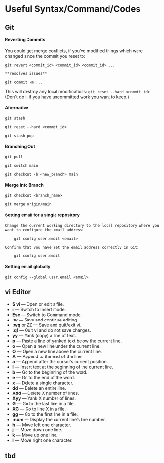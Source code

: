 # Useful Syntax/Command/Codes


## **Git**

#### Reverting Commits
You could get merge conflicts, if you've modified things which were changed since the commit you reset to:

    git revert <commit_id> <commit_id> <commit_id> ...

    **resolves issues**

    git commit -m ...


This will destroy any local modifications: `git reset --hard <commit_id>` (Don't do it if you have uncommitted work you want to keep.)


#### Alternative
    
    git stash

    git reset --hard <commit_id>

    git stash pop
    
    
#### Branching Out

    git pull

    git switch main

    git checkout -b <new_branch> main


#### Merge into Branch

    git checkout <branch_name>

    git merge origin/main


#### Setting email for a single repository

    Change the current working directory to the local repository where you want to configure the email address:

        git config user.email <email>

    Confirm that you have set the email address correctly in Git:

        git config user.email

#### Setting email globally

`git config --global user.email <email>`


## **vi** Editor
- **$ vi <filename>**— Open or edit a file.
- **i** — Switch to Insert mode.
- **Esc** — Switch to Command mode.
- **:w** — Save and continue editing.
- **:wq** or ZZ — Save and quit/exit vi.
- **:q!** — Quit vi and do not save changes.
- **yy** — Yank (copy) a line of text.
- **p** — Paste a line of yanked text below the current line.
- **o** — Open a new line under the current line.
- **O** — Open a new line above the current line.
- **A** — Append to the end of the line.
- **a** — Append after the cursor’s current position.
- **I** — Insert text at the beginning of the current line.
- **b** — Go to the beginning of the word.
- **e** — Go to the end of the word.
- **x** — Delete a single character.
- **dd** — Delete an entire line.
- **Xdd** — Delete X number of lines.
- **Xyy** — Yank X number of lines.
- **G** — Go to the last line in a file.
- **XG** — Go to line X in a file.
- **gg** — Go to the first line in a file.
- **:num** — Display the current line’s line number.
- **h** — Move left one character.
- **j** — Move down one line.
- **k** — Move up one line.
- **l** — Move right one character.


## tbd
